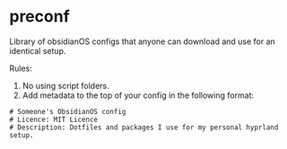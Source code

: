 # preconf
Library of obsidianOS configs that anyone can download and use for an identical setup.

Rules:
1. No using script folders.
2. Add metadata to the top of your config in the following format:
```
# Someone's ObsidianOS config
# Licence: MIT Licence
# Description: Dotfiles and packages I use for my personal hyprland setup.
```
